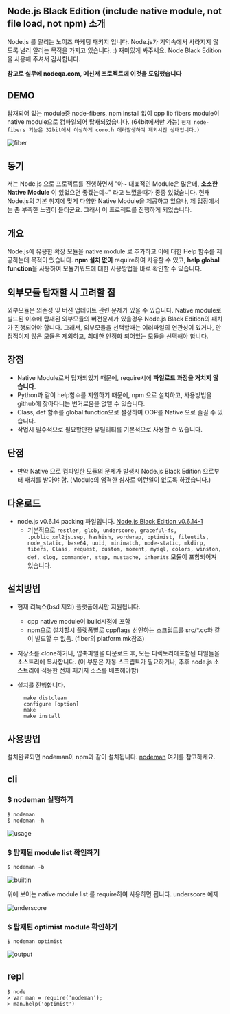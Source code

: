 Node.js Black Edition (include native module, not file load, not npm) 소개
------------------------

  Node.js 를 알리는 노이즈 마케팅 패키지 입니다. Node.js가 기억속에서 사라지지 않도록 널리 알리는 목적을 가지고 있습니다. :) 재미있게 봐주세요. Node Black Edition을 사용해 주셔서 감사합니다.
  
  **참고로 실무에 nodeqa.com, 메신저 프로젝트에 이것을 도입했습니다**

DEMO
-----

  탑재되어 있는 module중 node-fibers, npm install 없이 cpp lib fibers module이 native module으로 컴파일되어 탑재되었습니다. (64bit에서만 가능) `현재 node-fibers 기능은 32bit에서 이상하게 coro.h 에러발생하여 제외시킨 상태입니다.)`

![fiber](https://github.com/nanha/nanha.github.com/raw/master/images/node_fibers.png)



동기
-------

  저는 Node.js 으로 프로젝트를 진행하면서 "아~ 대표적인 Module은 많은데, __소소한 Native Module__ 이 있었으면 좋겠는데~" 라고 느꼈을때가 종종 있었습니다. 현재 Node.js의 기본 취지에 맞게 다양한 Native Module을 제공하고 있으나, 제 입장에서는 좀 부족한 느낌이 들더군요. 그래서 이 프로젝트를 진행하게 되었습니다. 


개요
-------

  Node.js에 유용한 확장 모듈을 native module 로 추가하고 이에 대한 Help 함수를 제공하는데 목적이 있습니다. **npm 설치 없이** require하여 사용할 수 있고, **help global function**을 사용하여 모듈키워드에 대한 사용방법을 바로 확인할 수 있습니다.



외부모듈 탑재할 시 고려할 점
-------------------------------

  외부모듈은 의존성 및 버젼 업데이트 관련 문제가 있을 수 있습니다. Native module로 빌드된 이후에 탑재된 외부모듈의 버젼문제가 있을경우 Node.js Black Edition의 패치가 진행되어야 합니다. 그래서, 외부모듈을 선택할때는 여러파일의 연관성이 있거나, 안정적이지 않은 모듈은 제외하고, 최대한 안정화 되어있는 모듈을 선택해야 합니다.


장점
-----

- Native Module로서 탑재되었기 때문에, require시에 **파일로드 과정을 거치지 않습니다.**
- Python과 같이 help함수를 지원하기 때문에, npm 으로 설치하고, 사용방법을 github에 찾아다니는 번거로움을 없앨 수 있습니다.
- Class, def 함수를 global function으로 설정하여 OOP를 Native 으로 즐길 수 있습니다.
- 작업시 필수적으로 필요할만한 유틸리티를 기본적으로 사용할 수 있습니다.


단점
-----


- 만약 Native 으로 컴파일한 모듈의 문제가 발생시 Node.js Black Edition 으로부터 패치를 받아야 함. (Module의 엄격한 심사로 이런일이 없도록 하겠습니다.)


다운로드
----

- node.js v0.6.14 packing 파일입니다. [Node.js Black Edition v0.6.14-1](http://nodeqa.com/out/node_black_edition-v0.6.14-1.tar.gz)
  - 기본적으로 `restler, glob, underscore, graceful-fs, .public_xml2js.swp, hashish, wordwrap, optimist, fileutils, node_static, base64, uuid, minimatch, node-static, mkdirp, fibers, Class, request, custom, moment, mysql, colors, winston, def, clog, commander, step, mustache, inherits` 모듈이 포함되어져 있습니다.



설치방법
-----------
* 현재 리눅스(bsd 제외) 플랫폼에서만 지원됩니다.
  * cpp native module이 build시점에 포함
  * npm으로 설치할시 플랫폼별로 cppflags 선언하는 스크립트를 src/*.cc와 같이 빌드할 수 없음. (fiber의 platform.mk참조) 
* 저장소를 clone하거나, 압축파일을 다운로드 후, 모든 디렉토리에포함된 파일들을 소스트리에 복사합니다. (이 부분은 자동 스크립트가 필요하거나, 추후 node.js 소스트리에 적용한 전체 패키지 소스를 배포해야함)
* 설치를 진행합니다.

        make distclean
        configure [option]
        make
        make install


사용방법
----------

설치완료되면 nodeman이 npm과 같이 설치됩니다. [nodeman](https://github.com/nanha/nodeman) 여기를 참고하세요.

## cli

### $ nodeman 실행하기

    $ nodeman
    $ nodeman -h

![usage](https://github.com/nanha/nodeman/raw/master/images/nodeman_usage.png)

### $ 탑재된 module list 확인하기

    $ nodeman -b

![builtin](https://github.com/nanha/nodeman/raw/master/images/nodeman_builtin_list.png)

위에 보이는 native module list 를 require하여 사용하면 됩니다. underscore 예제

![underscore](https://github.com/nanha/nanha.github.com/raw/master/images/nodeb_underscore.png)


### $ 탑재된 optimist module 확인하기

    $ nodeman optimist

![output](https://photos-1.dropbox.com/btj/4faa6d69/wrJ7qPsDFgAg78-vcNjiIR_GcUqX9rJvkD8n7y2Q7ks/ScreenShot003.jpg?size=1280x960)


## repl

    $ node
    > var man = require('nodeman');
    > man.help('optimist')



